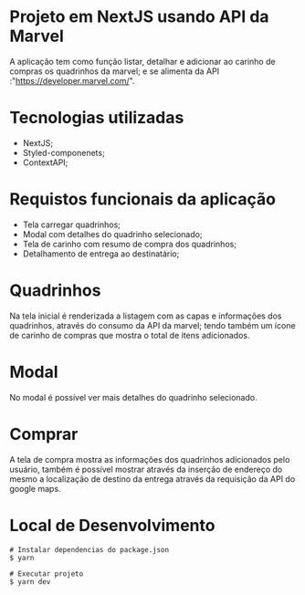 # Projeto em NextJS usando API da Marvel 

A aplicação tem como função listar, detalhar e adicionar ao carinho de compras os quadrinhos da marvel; e se alimenta da API :"https://developer.marvel.com/".

# Tecnologias utilizadas
* NextJS;
* Styled-componenets;
* ContextAPI;

# Requistos funcionais da aplicação 

* Tela carregar quadrinhos;
* Modal com detalhes do quadrinho selecionado;
* Tela de carinho com resumo de compra dos quadrinhos;
* Detalhamento de entrega ao destinatário;

# Quadrinhos
 
Na tela inicial é renderizada a listagem  com as capas e informações dos quadrinhos, através do consumo da API da marvel; tendo também um ícone de carinho de compras que mostra o total de itens adicionados.

# Modal
 
No modal é possível ver mais detalhes do quadrinho selecionado.

# Comprar

A tela  de compra mostra as informações dos quadrinhos adicionados pelo usuário, também é possível mostrar através da inserção de endereço do mesmo a localização de destino da entrega através da requisição da API do google maps.

# Local de Desenvolvimento

```
# Instalar dependencias do package.json
$ yarn 

# Executar projeto
$ yarn dev


